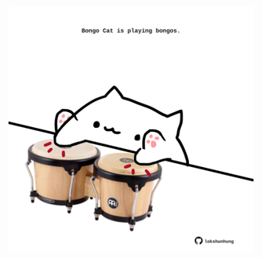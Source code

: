 <!-- built at 08/01/2025, 17:00:42 UTC -->
<p align="center">
  <img width="500" height="500" src="./ReadmeImage.svg">
</p>
